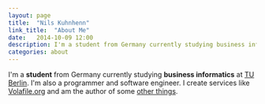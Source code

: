 ```yaml
---
layout: page
title:  "Nils Kuhnhenn"
link_title:  "About Me"
date:   2014-10-09 12:00
description: I'm a student from Germany currently studying business informatics at TU Berlin.
categories: about
---
```


<p class="large">
I'm a <b>student</b> from Germany currently studying <b>business informatics</b> at <a href="http://tu-berlin.de">TU Berlin</a>. I'm also a programmer and software engineer. I create services like <a href="https://volafile.org">Volafile.org</a> and am the author of some <a href="https://github.com/laino">other things</a>.
</p>
